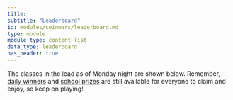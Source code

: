 ```yaml
---
title: 
subtitle: "Leaderboard"
id: modules/coinwars/leaderboard.md
type: module
module_type: content_list
data_type: leaderboard
has_header: true
---
```

The classes in the lead as of Monday night are shown below. Remember, [daily winners]() and [school prizes]() are still available for everyone to claim and enjoy, so keep on playing!
